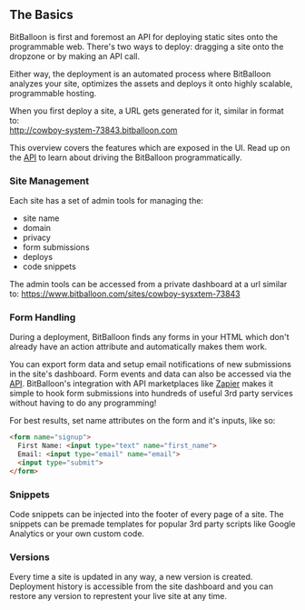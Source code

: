## The Basics


BitBalloon is first and foremost an API for deploying static sites onto the programmable web. There's two ways to deploy: dragging a site onto the dropzone or by making an API call.

Either way, the deployment is an automated process where BitBalloon analyzes your site, optimizes the assets and deploys it onto highly scalable, programmable hosting.

When you first deploy a site, a URL gets generated for it, similar in format to:<br/> http://cowboy-system-73843.bitballoon.com

<div class="panel">
This overview covers the features which are exposed in the UI. Read up on the <a href="/docs/api#sites">API</a> to learn about driving the BitBalloon programmatically.
</div>

### Site Management

Each site has a set of admin tools for managing the:

* site name
* domain
* privacy
* form submissions
* deploys
* code snippets

The admin tools can be accessed from a private dashboard at a url similar to:
https://www.bitballoon.com/sites/cowboy-sysxtem-73843

### Form Handling

During a deployment, BitBalloon finds any forms in your HTML which don't already have an action attribute and automatically makes them work.

You can export form data and setup email notifications of new submissions in the site's dashboard. Form events and data can also be accessed via the <a href="/docs/api#forms">API</a>. BitBalloon's integration with API marketplaces like <a href="/docs/zapier">Zapier</a> makes it simple to hook form submissions into hundreds of useful 3rd party services without having to do any programming!

For best results, set name attributes on the form and it's inputs, like so:

```html
<form name="signup">
  First Name: <input type="text" name="first_name">
  Email: <input type="email" name="email">
  <input type="submit">
</form>
```



### Snippets

Code snippets can be injected into the footer of every page of a site. The snippets can be premade templates for popular 3rd party scripts like Google Analytics or your own custom code.


### Versions

Every time a site is updated in any way, a new version is created. Deployment history is accessible from the site dashboard and you can restore any version to represtent your live site at any time.